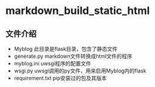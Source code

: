 # markdown_build_static_html

## 文件介绍
- Myblog 此目录是flask目录，包含了静态文件
- generate.py markdown文件转换成html文件的程序
- myblog.ini uwsgi程序的配置文件
- wsgi.py uwsgi调用的py文件，用来启用Myblog内的flask
- requirement.txt pip安装过的包及其版本
